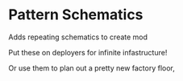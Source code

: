 # Pattern Schematics
 Adds repeating schematics to create mod

Put these on deployers for infinite infastructure!

Or use them to plan out a pretty new factory floor,